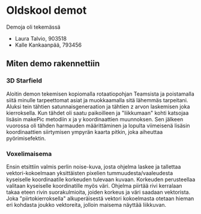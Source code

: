 # Oldskool demot

Demoja oli tekemässä
- Laura Talvio, 903518
- Kalle Kankaanpää, 793456

## Miten demo rakennettiin

### 3D Starfield
Aloitin demon tekemisen kopiomalla rotaatiopohjan Teamsista ja poistamalla siitä minulle tarpeettomat asiat ja
muokkaamalla sitä lähemmäs tarpeitani. Aluksi tein tähtien satunnaisgeneraation ja tähtien z arvon laskemisen
joka kierroksella. Kun tähdet oli saatu paikoilleen ja "liikkumaan" kohti katsojaa lisäsin makePic metodiin
x ja y koordinaattien muunnoksen. Sen jälkeen vuorossa oli tähden harmauden määrittäminen ja lopulta viimeisenä
lisäsin koordinaattien siirtymisen ympyrän kaarta pitkin, joka aiheuttaa pyörimisefektin.

### Voxelimaisema
Ensin etsittiin valmis perlin noise-kuva, josta ohjelma laskee ja tallettaa vektori-kokoelmaan yksittäisten 
pixelien tummuudesta/vaaleudesta kyseiselle koordinaatile korkeuden tulevaan kuvaan. Korkeuden perusteellaa 
valitaan kyseiselle koordinatille myös väri. Ohjelma piirtää rivi kerralaan takaa eteen rivin suorakulmioita, 
joiden korkeus ja väri saadaan vektorista. Joka "piirtokierroksella" alkuperäisestä vektori kokoelmasta 
otetaan hieman eri kohdasta joukko vektoreita, jolloin maisema näyttää liikkuvan.
